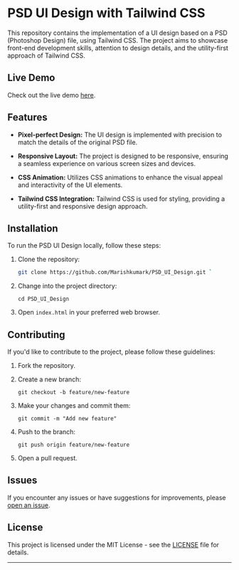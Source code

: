 # PSD UI Design with Tailwind CSS


This repository contains the implementation of a UI design based on a PSD (Photoshop Design) file, using Tailwind CSS. The project aims to showcase front-end development skills, attention to design details, and the utility-first approach of Tailwind CSS.

## Live Demo

Check out the live demo [here](https://animated-maamoul-d16c75.netlify.app/).

## Features

- **Pixel-perfect Design:** The UI design is implemented with precision to match the details of the original PSD file.

- **Responsive Layout:** The project is designed to be responsive, ensuring a seamless experience on various screen sizes and devices.

- **CSS Animation:** Utilizes CSS animations to enhance the visual appeal and interactivity of the UI elements.

- **Tailwind CSS Integration:** Tailwind CSS is used for styling, providing a utility-first and responsive design approach.

## Installation

To run the PSD UI Design locally, follow these steps:

1. Clone the repository:

   ```bash
   git clone https://github.com/Marishkumark/PSD_UI_Design.git `

1.  Change into the project directory:


    `cd PSD_UI_Design`

2.  Open `index.html` in your preferred web browser.

Contributing
------------

If you'd like to contribute to the project, please follow these guidelines:

1.  Fork the repository.

2.  Create a new branch:


    `git checkout -b feature/new-feature`

3.  Make your changes and commit them:


    `git commit -m "Add new feature"`

4.  Push to the branch:


    `git push origin feature/new-feature`

5.  Open a pull request.

Issues
------

If you encounter any issues or have suggestions for improvements, please [open an issue](https://github.com/Marishkumark/PSD_UI_Design/issues).

License
-------

This project is licensed under the MIT License - see the [LICENSE](https://chat.openai.com/c/LICENSE) file for details.

* * * * *
